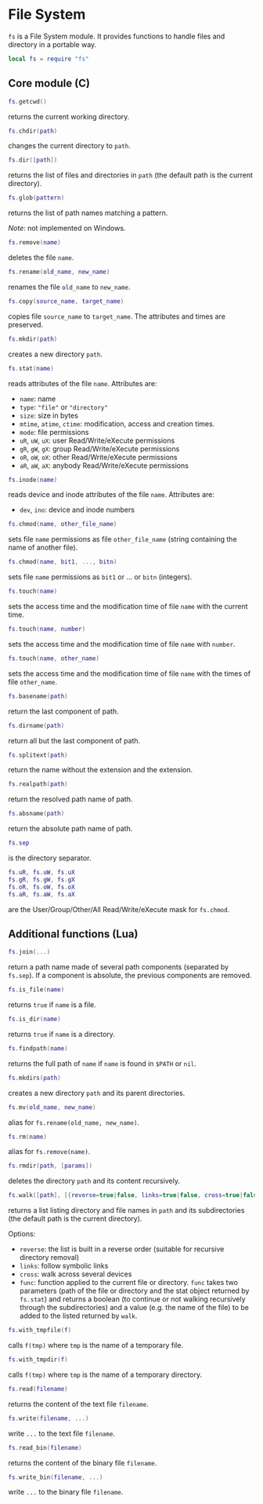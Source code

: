 # File System

`fs` is a File System module. It provides functions to handle files and
directory in a portable way.

``` lua
local fs = require "fs"
```

## Core module (C)

``` lua
fs.getcwd()
```

returns the current working directory.

``` lua
fs.chdir(path)
```

changes the current directory to `path`.

``` lua
fs.dir([path])
```

returns the list of files and directories in `path` (the default path is
the current directory).

``` lua
fs.glob(pattern)
```

returns the list of path names matching a pattern.

*Note*: not implemented on Windows.

``` lua
fs.remove(name)
```

deletes the file `name`.

``` lua
fs.rename(old_name, new_name)
```

renames the file `old_name` to `new_name`.

``` lua
fs.copy(source_name, target_name)
```

copies file `source_name` to `target_name`. The attributes and times are
preserved.

``` lua
fs.mkdir(path)
```

creates a new directory `path`.

``` lua
fs.stat(name)
```

reads attributes of the file `name`. Attributes are:

- `name`: name
- `type`: `"file"` or `"directory"`
- `size`: size in bytes
- `mtime`, `atime`, `ctime`: modification, access and creation times.
- `mode`: file permissions
- `uR`, `uW`, `uX`: user Read/Write/eXecute permissions
- `gR`, `gW`, `gX`: group Read/Write/eXecute permissions
- `oR`, `oW`, `oX`: other Read/Write/eXecute permissions
- `aR`, `aW`, `aX`: anybody Read/Write/eXecute permissions

``` lua
fs.inode(name)
```

reads device and inode attributes of the file `name`. Attributes are:

- `dev`, `ino`: device and inode numbers

``` lua
fs.chmod(name, other_file_name)
```

sets file `name` permissions as file `other_file_name` (string
containing the name of another file).

``` lua
fs.chmod(name, bit1, ..., bitn)
```

sets file `name` permissions as `bit1` or … or `bitn` (integers).

``` lua
fs.touch(name)
```

sets the access time and the modification time of file `name` with the
current time.

``` lua
fs.touch(name, number)
```

sets the access time and the modification time of file `name` with
`number`.

``` lua
fs.touch(name, other_name)
```

sets the access time and the modification time of file `name` with the
times of file `other_name`.

``` lua
fs.basename(path)
```

return the last component of path.

``` lua
fs.dirname(path)
```

return all but the last component of path.

``` lua
fs.splitext(path)
```

return the name without the extension and the extension.

``` lua
fs.realpath(path)
```

return the resolved path name of path.

``` lua
fs.absname(path)
```

return the absolute path name of path.

``` lua
fs.sep
```

is the directory separator.

``` lua
fs.uR, fs.uW, fs.uX
fs.gR, fs.gW, fs.gX
fs.oR, fs.oW, fs.oX
fs.aR, fs.aW, fs.aX
```

are the User/Group/Other/All Read/Write/eXecute mask for `fs.chmod`.

## Additional functions (Lua)

``` lua
fs.join(...)
```

return a path name made of several path components (separated by
`fs.sep`). If a component is absolute, the previous components are
removed.

``` lua
fs.is_file(name)
```

returns `true` if `name` is a file.

``` lua
fs.is_dir(name)
```

returns `true` if `name` is a directory.

``` lua
fs.findpath(name)
```

returns the full path of `name` if `name` is found in `$PATH` or `nil`.

``` lua
fs.mkdirs(path)
```

creates a new directory `path` and its parent directories.

``` lua
fs.mv(old_name, new_name)
```

alias for `fs.rename(old_name, new_name)`.

``` lua
fs.rm(name)
```

alias for `fs.remove(name)`.

``` lua
fs.rmdir(path, [params])
```

deletes the directory `path` and its content recursively.

``` lua
fs.walk([path], [{reverse=true|false, links=true|false, cross=true|false}])
```

returns a list listing directory and file names in `path` and its
subdirectories (the default path is the current directory).

Options:

- `reverse`: the list is built in a reverse order (suitable for
  recursive directory removal)
- `links`: follow symbolic links
- `cross`: walk across several devices
- `func`: function applied to the current file or directory. `func`
  takes two parameters (path of the file or directory and the stat
  object returned by `fs.stat`) and returns a boolean (to continue or
  not walking recursively through the subdirectories) and a value
  (e.g. the name of the file) to be added to the listed returned by
  `walk`.

``` lua
fs.with_tmpfile(f)
```

calls `f(tmp)` where `tmp` is the name of a temporary file.

``` lua
fs.with_tmpdir(f)
```

calls `f(tmp)` where `tmp` is the name of a temporary directory.

``` lua
fs.read(filename)
```

returns the content of the text file `filename`.

``` lua
fs.write(filename, ...)
```

write `...` to the text file `filename`.

``` lua
fs.read_bin(filename)
```

returns the content of the binary file `filename`.

``` lua
fs.write_bin(filename, ...)
```

write `...` to the binary file `filename`.
